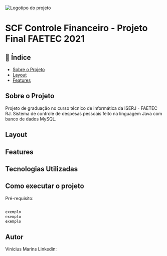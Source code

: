 ![Logotipo do projeto](https://github.com/v-marins/projeto-final-FAETEC-2021-SCF-Controle-Financeiro/blob/main/imagens/logo1.png)
# SCF Controle Financeiro - Projeto Final FAETEC 2021

## :link: Índice

- [Sobre o Projeto](#Sobre-o-Projeto)
- [Layout](#Layout)
- [Features](#Features)


## Sobre o Projeto

Projeto de graduação no curso técnico de informática da ISERJ - FAETEC RJ. Sistema de controle de despesas pessoais feito na linguagem Java com banco de dados MySQL.

## Layout

## Features

## Tecnologias Utilizadas

## Como executar o projeto
Pré-requisito:

```bash

exemplo
exemplo
exemplo

```


## Autor
Vinicius Marins
Linkedin:

